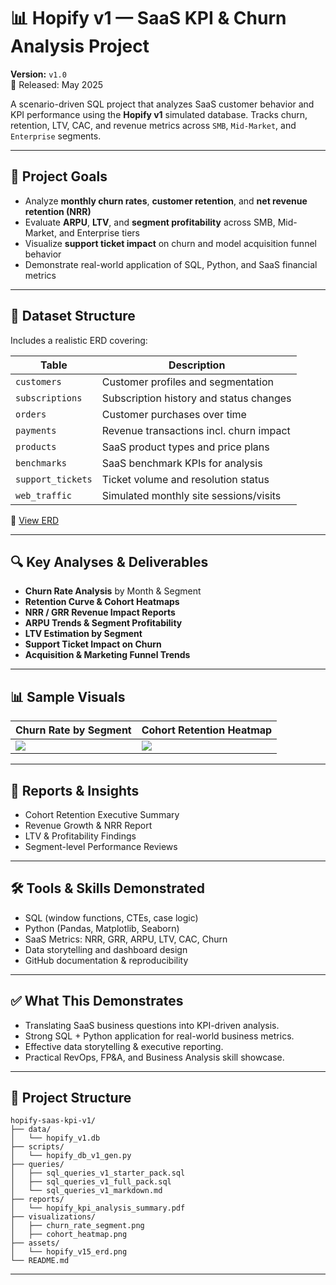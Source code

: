 # 📊 Hopify v1 — SaaS KPI & Churn Analysis Project

**Version:** `v1.0`  
📅 Released: May 2025

A scenario-driven SQL project that analyzes SaaS customer behavior and KPI performance using the **Hopify v1** simulated database. Tracks churn, retention, LTV, CAC, and revenue metrics across `SMB`, `Mid-Market`, and `Enterprise` segments.

---

## 🎯 Project Goals

- Analyze **monthly churn rates**, **customer retention**, and **net revenue retention (NRR)**
- Evaluate **ARPU**, **LTV**, and **segment profitability** across SMB, Mid-Market, and Enterprise tiers
- Visualize **support ticket impact** on churn and model acquisition funnel behavior
- Demonstrate real-world application of SQL, Python, and SaaS financial metrics

---

## 🧩 Dataset Structure

Includes a realistic ERD covering:

| Table             | Description                              |
|------------------|------------------------------------------|
| `customers`       | Customer profiles and segmentation       |
| `subscriptions`   | Subscription history and status changes  |
| `orders`          | Customer purchases over time             |
| `payments`        | Revenue transactions incl. churn impact  |
| `products`        | SaaS product types and price plans       |
| `benchmarks`      | SaaS benchmark KPIs for analysis         |
| `support_tickets` | Ticket volume and resolution status      |
| `web_traffic`     | Simulated monthly site sessions/visits   |

📎 [View ERD](./hopify_v1_erd.png)

---

## 🔍 Key Analyses & Deliverables

- **Churn Rate Analysis** by Month & Segment
- **Retention Curve & Cohort Heatmaps**
- **NRR / GRR Revenue Impact Reports**
- **ARPU Trends & Segment Profitability**
- **LTV Estimation by Segment**
- **Support Ticket Impact on Churn**
- **Acquisition & Marketing Funnel Trends**

---

## 📊 Sample Visuals

| Churn Rate by Segment | Cohort Retention Heatmap |
|-----------------------|--------------------------|
| ![](screenshots/churn_rate_segment.png) | ![](screenshots/cohort_heatmap.png) |

---

## 📝 Reports & Insights

- Cohort Retention Executive Summary
- Revenue Growth & NRR Report
- LTV & Profitability Findings
- Segment-level Performance Reviews

---

## 🛠️ Tools & Skills Demonstrated

- SQL (window functions, CTEs, case logic)
- Python (Pandas, Matplotlib, Seaborn)
- SaaS Metrics: NRR, GRR, ARPU, LTV, CAC, Churn
- Data storytelling and dashboard design
- GitHub documentation & reproducibility

---

## ✅ What This Demonstrates

- Translating SaaS business questions into KPI-driven analysis.
- Strong SQL + Python application for real-world business metrics.
- Effective data storytelling & executive reporting.
- Practical RevOps, FP&A, and Business Analysis skill showcase.

---

## 📁 Project Structure

```plaintext
hopify-saas-kpi-v1/
├── data/
│   └── hopify_v1.db
├── scripts/
│   └── hopify_db_v1_gen.py
├── queries/
│   ├── sql_queries_v1_starter_pack.sql
│   ├── sql_queries_v1_full_pack.sql
│   └── sql_queries_v1_markdown.md
├── reports/
│   └── hopify_kpi_analysis_summary.pdf
├── visualizations/
│   ├── churn_rate_segment.png
│   ├── cohort_heatmap.png
├── assets/
│   └── hopify_v15_erd.png
└── README.md

```

---




